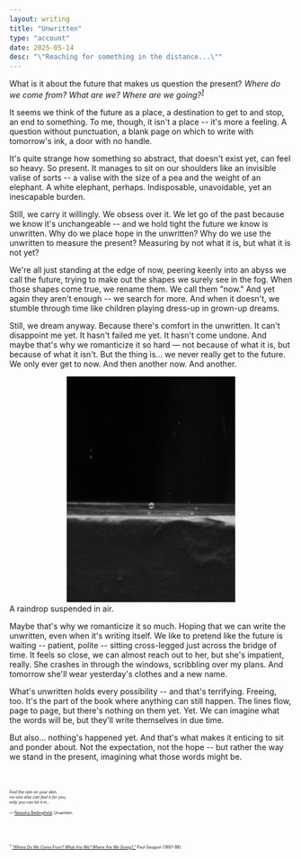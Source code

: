 ```yaml
---
layout: writing
title: "Unwritten"
type: "account"
date: 2025-05-14
desc: "\"Reaching for something in the distance...\""
---
```



What is it about the future that makes us question the present? _Where do we come from? What are we? Where are we going?<sup class="unselectable"><a href="#2">1</a></sup>_

It seems we think of the future as a place, a destination to get to and stop, an end to something. To me, though, it isn't a place -- it's more a feeling. A question without punctuation, a blank page on which to write with tomorrow's ink, a door with no handle.

It's quite strange how something so abstract, that doesn't exist yet, can feel so heavy. So present. It manages to sit on our shoulders like an invisible valise of sorts -- a valise with the size of a pea and the weight of an elephant. A white elephant, perhaps. Indisposable, unavoidable, yet an inescapable burden.

Still, we carry it willingly. We obsess over it. We let go of the past because we know it's unchangeable -- and we hold tight the future we know is unwritten. Why do we place hope in the unwritten? Why do we use the unwritten to measure the present? Measuring by not what it is, but what it is not yet?

We're all just standing at the edge of now, peering keenly into an abyss we call the future, trying to make out the shapes we surely see in the fog. When those shapes come true, we rename them. We call them "now." And yet again they aren't enough -- we search for more. And when it doesn't, we stumble through time like children playing dress-up in grown-up dreams.

Still, we dream anyway. Because there's comfort in the unwritten. It can't disappoint me yet. It hasn't failed me yet. It hasn't come undone. And maybe that's why we romanticize it so hard — not because of what it is, but because of what it isn't. But the thing is... we never really get to the future. We only ever get to now. And then another now. And another.

<div style="text-align: center">
	<img class="unselectable" src="/assets/writing/images/2025-05-14/P4290023.jpg" style="max-width: 300px;">
</div>
<div class="caption unselectable">A raindrop suspended in air.</div>

Maybe that's why we romanticize it so much. Hoping that we can write the unwritten, even when it's writing itself. We like to pretend like the future is waiting -- patient, polite -- sitting cross-legged just across the bridge of time. It feels so close, we can almost reach out to her, but she's impatient, really. She crashes in through the windows, scribbling over my plans. And tomorrow she'll wear yesterday's clothes and a new name.

What's unwritten holds every possibility -- and that's terrifying. Freeing, too. It's the part of the book where anything can still happen. The lines flow, page to page, but there's nothing on them yet. Yet. We can imagine what the words will be, but they'll write themselves in due time.

But also... nothing's happened yet. And that's what makes it enticing to sit and ponder about. Not the expectation, not the hope -- but rather the way we stand in the present, imagining what those words might be.




<div style="font-size: 0.5em; margin-top: 50px;">
	<i>Feel the rain on your skin,</i><br>
	<i>no-one else can feel it for you,</i><br>
	<i>only you can let it in...</i>
	<div style=" margin-top: 10px;">— <a href="https://en.wikipedia.org/wiki/Natasha_Bedingfield" target="_blank">Natasha Bedingfield</a>, Unwritten</div>
</div>

<div style="font-size: 0.5em; margin-top: 50px;">
	<div id="1"><sup>1</sup> <a href="https://en.wikipedia.org/wiki/Where_Do_We_Come_From%3F_What_Are_We%3F_Where_Are_We_Going%3F" target="_blank"><i>"Where Do We Come From? What Are We? Where Are We Going?,"</i></a> Paul Gauguin (1897–98)</div>
</div>